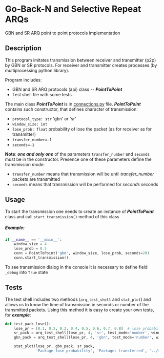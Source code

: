 # Go-Back-N and Selective Repeat ARQs 

GBN and SR ARQ point to point protocols implementation

## Description
This program imitates transmission between receiver and transmitter (p2p) by GBN or SR protocols.
For receiver and transmitter creates processes (by multiprocessing python library).

Program includes:
- GBN and SR ARQ protocols (api) class -- ***PointToPoint***
- Test shell file with some tests

The main class ***PointToPoint*** is in [connections.py](https://github.com/LesikDee/Computer_Network/blob/master/P2P_GBN_SR/src/connections.py) file.
***PointToPoint*** contains such constructor, that defines character of transmission:
- `protocol_type: str` 'gbn' or 'sr'
- `window_size: int` 
- `lose_prob: float` probability of lose the packet (as for receiver as for transmitter)
- `transfer_number=-1`
- `seconds=-1`

**Note**: ***one and only one*** of the parameters `transfer_number` and `seconds` must be in the constructor. Presence one of these parameters define the transmission *mode*:
- `transfer_number` means that transmission will be until *transfer_number* packets are transmitted
- `seconds` means that transmission will be performed for *seconds* seconds

## Usage 

To start the transmission one needs to create an instance of ***PointToPoint*** class and call `start_transmission()` method of this class
##### Example:

```python
if __name__ == '__main__':
    window_size = 4
    lose_prob = 0.5
    conn = PointToPoint('gbn', window_size, lose_prob, seconds=20)
    conn.start_transmission()
```

To see transmission dialog in the console it is necessary to define field `_debug` into `True` state
## Tests 

The test shell includes two methods (`arq_test_shell` and  `stat_plot`) and allows us to know the time of transmission in seconds or number of the transmitted packets.
Using this method it is easy to create your own tests, for ***example***: 
```python
def test_pack_lose():
    lose_pr = [0.1, 0.2, 0.3, 0.4, 0.5, 0.6, 0.7, 0.8]  # lose probability list
    sr_pack = arq_test_shell(lose_pr, 4, 'sr', test_mode='number', window_size=4, session_seconds=20)
    gbn_pack = arq_test_shell(lose_pr, 4, 'gbn', test_mode='number', window_size=4, session_seconds=20)

    stat_plot(lose_pr, gbn_pack, sr_pack,
              'Package lose probability', 'Packages transferred', '../results/pack_lose.png')
```
